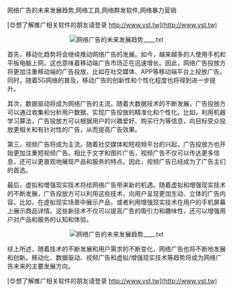 网络广告的未来发展趋势,网络工具,网络群发软件,网络暴力营销

[😍想了解推广相关软件的朋友请登录 http://www.vst.tw](http://www.vst.tw)

 <center><img src="https://vst.tw/MP4/tuiguang/png/3.png" alt="网络广告的未来发展趋势____.txt"></center>

首先，移动化趋势将会继续推动网络广告的发展。如今，越来越多的人使用手机和平板电脑上网，这也意味着移动端广告市场正在迅速增长。因此，网络广告投放方将更加注重移动端的广告投放，比如在社交媒体、APP等移动端平台上投放广告。同时，随着5G网络的普及，移动广告的创新性和个性化程度也将得到进一步提升。

其次，数据驱动将成为网络广告的主流。随着大数据技术的不断发展，广告投放方可以通过收集和分析用户数据，实现广告投放的精准化和个性化。比如，利用机器学习算法，广告投放方可以根据用户的兴趣爱好、购买行为等信息，向目标受众投放更相关和有针对性的广告，从而提高广告效果。

第三，视频广告将成为主流。随着社交媒体和短视频平台的兴起，广告投放方也开始更加注重短视频广告。相比于文字和图片广告，视频广告不仅可以传达更多信息，还可以更直观地展现产品和服务的特点。因此，视频广告已经成为了广告主们的首选。

最后，虚拟和增强现实技术将给网络广告带来新的机遇。随着虚拟和增强现实技术的不断发展，广告投放方可以利用这些技术，向用户呈现更加生动、立体的广告内容。比如，在虚拟现实场景中展示产品，或者利用增强现实技术在用户的手机屏幕上展示商品详情。这些新技术不仅可以提高广告的吸引力和趣味性，还可以增强用户对产品和服务的认知和体验。

 <center><img src="https://vst.tw/MP4/tuiguang/png/1.png" alt="网络广告的未来发展趋势____.txt"></center>

综上所述，随着技术的不断发展和用户需求的不断变化，网络广告也将不断地发展和创新。移动化、数据驱动、视频广告和虚拟/增强现实技术等趋势将成为网络广告未来的主要发展方向。

[😍想了解推广相关软件的朋友请登录 http://www.vst.tw](http://www.vst.tw)




